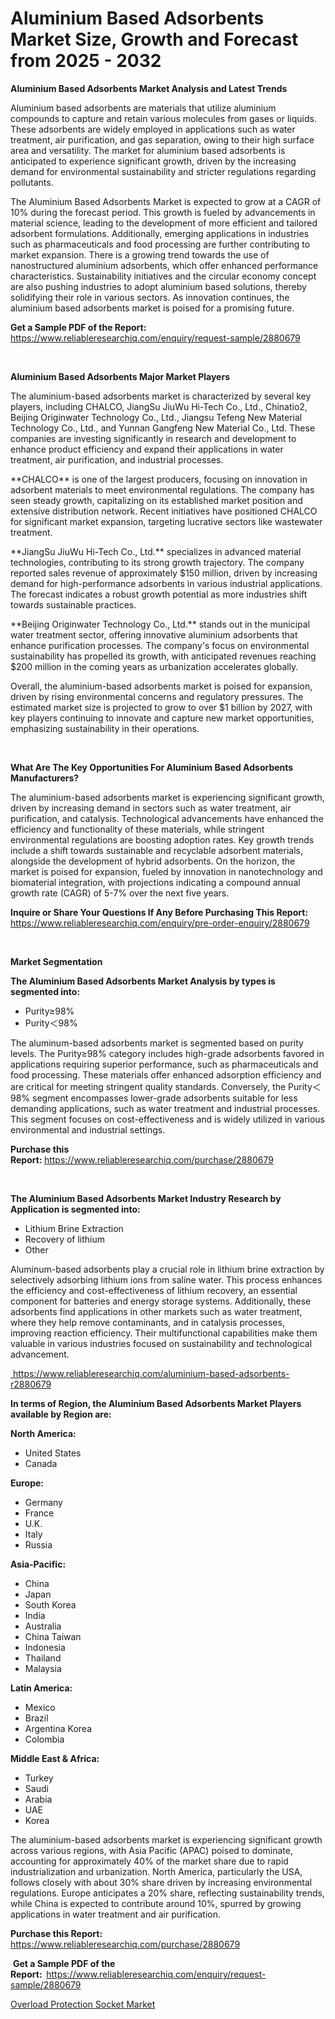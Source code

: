 <p><h1>Aluminium Based Adsorbents Market Size, Growth and Forecast from 2025 - 2032</h1></p><p><strong>Aluminium Based Adsorbents Market Analysis and Latest Trends</strong></p>
<p><p>Aluminium based adsorbents are materials that utilize aluminium compounds to capture and retain various molecules from gases or liquids. These adsorbents are widely employed in applications such as water treatment, air purification, and gas separation, owing to their high surface area and versatility. The market for aluminium based adsorbents is anticipated to experience significant growth, driven by the increasing demand for environmental sustainability and stricter regulations regarding pollutants.</p><p>The Aluminium Based Adsorbents Market is expected to grow at a CAGR of 10% during the forecast period. This growth is fueled by advancements in material science, leading to the development of more efficient and tailored adsorbent formulations. Additionally, emerging applications in industries such as pharmaceuticals and food processing are further contributing to market expansion. There is a growing trend towards the use of nanostructured aluminium adsorbents, which offer enhanced performance characteristics. Sustainability initiatives and the circular economy concept are also pushing industries to adopt aluminium based solutions, thereby solidifying their role in various sectors. As innovation continues, the aluminium based adsorbents market is poised for a promising future.</p></p>
<p><strong>Get a Sample PDF of the Report:&nbsp;</strong> <a href="https://www.reliableresearchiq.com/enquiry/request-sample/2880679?utm_campaign=2292&utm_medium=2&utm_source=Github&utm_content=ia&utm_term=12032025&utm_id=aluminium-based-adsorbents">https://www.reliableresearchiq.com/enquiry/request-sample/2880679</a></p>
<p>&nbsp;</p>
<p><strong>Aluminium Based Adsorbents Major Market Players</strong></p>
<p><p>The aluminium-based adsorbents market is characterized by several key players, including CHALCO, JiangSu JiuWu Hi-Tech Co., Ltd., Chinatio2, Beijing Originwater Technology Co., Ltd., Jiangsu Tefeng New Material Technology Co., Ltd., and Yunnan Gangfeng New Material Co., Ltd. These companies are investing significantly in research and development to enhance product efficiency and expand their applications in water treatment, air purification, and industrial processes.</p><p>**CHALCO** is one of the largest producers, focusing on innovation in adsorbent materials to meet environmental regulations. The company has seen steady growth, capitalizing on its established market position and extensive distribution network. Recent initiatives have positioned CHALCO for significant market expansion, targeting lucrative sectors like wastewater treatment.</p><p>**JiangSu JiuWu Hi-Tech Co., Ltd.** specializes in advanced material technologies, contributing to its strong growth trajectory. The company reported sales revenue of approximately $150 million, driven by increasing demand for high-performance adsorbents in various industrial applications. The forecast indicates a robust growth potential as more industries shift towards sustainable practices.</p><p>**Beijing Originwater Technology Co., Ltd.** stands out in the municipal water treatment sector, offering innovative aluminium adsorbents that enhance purification processes. The company's focus on environmental sustainability has propelled its growth, with anticipated revenues reaching $200 million in the coming years as urbanization accelerates globally.</p><p>Overall, the aluminium-based adsorbents market is poised for expansion, driven by rising environmental concerns and regulatory pressures. The estimated market size is projected to grow to over $1 billion by 2027, with key players continuing to innovate and capture new market opportunities, emphasizing sustainability in their operations.</p></p>
<p>&nbsp;</p>
<p><strong>What Are The Key Opportunities For Aluminium Based Adsorbents Manufacturers?</strong></p>
<p><p>The aluminium-based adsorbents market is experiencing significant growth, driven by increasing demand in sectors such as water treatment, air purification, and catalysis. Technological advancements have enhanced the efficiency and functionality of these materials, while stringent environmental regulations are boosting adoption rates. Key growth trends include a shift towards sustainable and recyclable adsorbent materials, alongside the development of hybrid adsorbents. On the horizon, the market is poised for expansion, fueled by innovation in nanotechnology and biomaterial integration, with projections indicating a compound annual growth rate (CAGR) of 5-7% over the next five years.</p></p>
<p><strong>Inquire or Share Your Questions If Any Before Purchasing This Report:</strong> <a href="https://www.reliableresearchiq.com/enquiry/pre-order-enquiry/2880679?utm_campaign=2292&utm_medium=2&utm_source=Github&utm_content=ia&utm_term=12032025&utm_id=aluminium-based-adsorbents">https://www.reliableresearchiq.com/enquiry/pre-order-enquiry/2880679</a></p>
<p>&nbsp;</p>
<p><strong>Market Segmentation</strong></p>
<p><strong>The Aluminium Based Adsorbents Market Analysis by types is segmented into:</strong></p>
<p><ul><li>Purity≥98%</li><li>Purity＜98%</li></ul></p>
<p><p>The aluminum-based adsorbents market is segmented based on purity levels. The Purity≥98% category includes high-grade adsorbents favored in applications requiring superior performance, such as pharmaceuticals and food processing. These materials offer enhanced adsorption efficiency and are critical for meeting stringent quality standards. Conversely, the Purity＜98% segment encompasses lower-grade adsorbents suitable for less demanding applications, such as water treatment and industrial processes. This segment focuses on cost-effectiveness and is widely utilized in various environmental and industrial settings.</p></p>
<p><strong>Purchase this Report:&nbsp;</strong><a href="https://www.reliableresearchiq.com/purchase/2880679?utm_campaign=2292&utm_medium=2&utm_source=Github&utm_content=ia&utm_term=12032025&utm_id=aluminium-based-adsorbents">https://www.reliableresearchiq.com/purchase/2880679</a></p>
<p>&nbsp;</p>
<p><strong>The Aluminium Based Adsorbents Market Industry Research by Application is segmented into:</strong></p>
<p><ul><li>Lithium Brine Extraction</li><li>Recovery of lithium</li><li>Other</li></ul></p>
<p><p>Aluminum-based adsorbents play a crucial role in lithium brine extraction by selectively adsorbing lithium ions from saline water. This process enhances the efficiency and cost-effectiveness of lithium recovery, an essential component for batteries and energy storage systems. Additionally, these adsorbents find applications in other markets such as water treatment, where they help remove contaminants, and in catalysis processes, improving reaction efficiency. Their multifunctional capabilities make them valuable in various industries focused on sustainability and technological advancement.</p></p>
<p><a href="https://www.reliableresearchiq.com/aluminium-based-adsorbents-r2880679?utm_campaign=2292&utm_medium=2&utm_source=Github&utm_content=ia&utm_term=12032025&utm_id=aluminium-based-adsorbents">&nbsp;https://www.reliableresearchiq.com/aluminium-based-adsorbents-r2880679</a></p>
<p><strong>In terms of Region, the Aluminium Based Adsorbents Market Players available by Region are:</strong></p>
<p>
    <p> <strong> North America: </strong>
        <ul>
            <li>United States</li>
            <li>Canada</li>
        </ul>
        </p> 
    <p> <strong> Europe: </strong>
        <ul>
            <li>Germany</li>
            <li>France</li>
            <li>U.K.</li>
            <li>Italy</li>
            <li>Russia</li>
        </ul>
        </p> 
    <p> <strong> Asia-Pacific: </strong>
        <ul>
            <li>China</li>
            <li>Japan</li>
            <li>South Korea</li>
            <li>India</li>
            <li>Australia</li>
            <li>China Taiwan</li>
            <li>Indonesia</li>
            <li>Thailand</li>
            <li>Malaysia</li>
        </ul>
        </p> 
    <p> <strong> Latin America: </strong>
        <ul>
            <li>Mexico</li>
            <li>Brazil</li>
            <li>Argentina Korea</li>
            <li>Colombia</li>
        </ul>
        </p> 
    <p> <strong> Middle East & Africa: </strong>
        <ul>
            <li>Turkey</li>
            <li>Saudi</li>
            <li>Arabia</li>
            <li>UAE</li>
            <li>Korea</li>
        </ul>
    </p>
    </p>
<p><p>The aluminium-based adsorbents market is experiencing significant growth across various regions, with Asia Pacific (APAC) poised to dominate, accounting for approximately 40% of the market share due to rapid industrialization and urbanization. North America, particularly the USA, follows closely with about 30% share driven by increasing environmental regulations. Europe anticipates a 20% share, reflecting sustainability trends, while China is expected to contribute around 10%, spurred by growing applications in water treatment and air purification.</p></p>
<p><strong>Purchase this Report: </strong><a href="https://www.reliableresearchiq.com/purchase/2880679?utm_campaign=2292&utm_medium=2&utm_source=Github&utm_content=ia&utm_term=12032025&utm_id=aluminium-based-adsorbents">https://www.reliableresearchiq.com/purchase/2880679</a></p>
<p>&nbsp;<strong>Get a Sample PDF of the Report:&nbsp;&nbsp;</strong><a href="https://www.reliableresearchiq.com/enquiry/request-sample/2880679?utm_campaign=2292&utm_medium=2&utm_source=Github&utm_content=ia&utm_term=12032025&utm_id=aluminium-based-adsorbents">https://www.reliableresearchiq.com/enquiry/request-sample/2880679</a></p>
<p><strong></strong></p>
<p><p><a href="https://github.com/shondapmbau/Market-Research-Report-List-1/blob/main/overload-protection-socket-market.md?utm_campaign=2292&utm_medium=2&utm_source=Github&utm_content=ia&utm_term=12032025&utm_id=aluminium-based-adsorbents">Overload Protection Socket Market</a></p></p>